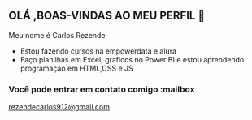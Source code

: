 ## OLÁ ,BOAS-VINDAS AO MEU PERFIL 👋

Meu nome é Carlos Rezende

- Estou fazendo cursos na empowerdata e alura
- Faço planilhas em Excel, graficos no Power BI e estou aprendendo programação em HTML,CSS e JS

### Você pode entrar em contato comigo :mailbox

rezendecarlos912@gmail.com

